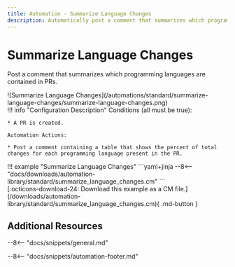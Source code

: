 ```yaml
---
title: Automation - Summarize Language Changes
description: Automatically post a comment that summarizes which programming languages are contained in PRs..
---
```

# Summarize Language Changes

<!-- --8<-- [start:example]-->

Post a comment that summarizes which programming languages are contained in PRs.

<div class="automationImage" markdown="1">
![Summarize Language Changes](/automations/standard/summarize-language-changes/summarize-language-changes.png)
</div>

<div class="automationDescription" markdown="1">
!!! info "Configuration Description"
    Conditions (all must be true):
    
    * A PR is created.
    
    Automation Actions:
    
    * Post a comment containing a table that shows the percent of total changes for each programming language present in the PR.
</div>

<div class="automationExample" markdown="1">
!!! example "Summarize Language Changes"
    ```yaml+jinja
    --8<-- "docs/downloads/automation-library/standard/summarize_language_changes.cm"
    ```
    <div class="result" markdown>
      <span>
      [:octicons-download-24: Download this example as a CM file.](/downloads/automation-library/standard/summarize_language_changes.cm){ .md-button }
      </span>
    </div>
<!-- --8<-- [end:example]-->

## Additional Resources

--8<-- "docs/snippets/general.md"

--8<-- "docs/snippets/automation-footer.md"